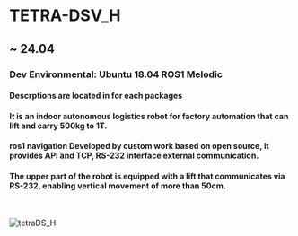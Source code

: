 # TETRA-DSV_H
## ~ 24.04
### Dev Environmental: Ubuntu 18.04 ROS1 Melodic

#### Descrptions are located in for each packages

#### It is an indoor autonomous logistics robot for factory automation that can lift and carry 500kg to 1T.
#### ros1 navigation Developed by custom work based on open source, it provides API and TCP, RS-232 interface external communication.
#### The upper part of the robot is equipped with a lift that communicates via RS-232, enabling vertical movement of more than 50cm.

<br>

![tetraDS_H](https://github.com/minwoo1213/TETRA-DSV_H/assets/103166594/f102869a-22ca-4d90-be81-63299282bf68)
